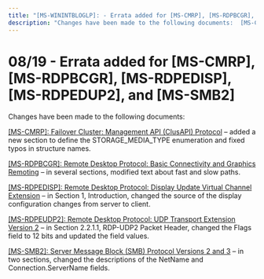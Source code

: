 ```yaml
---
title: "[MS-WININTBLOGLP]: - Errata added for [MS-CMRP], [MS-RDPBCGR], [MS-RDPEDISP], [MS-RDPEDUP2], and [MS-SMB2]"
description: "Changes have been made to the following documents:  [MS-CMRP]: Failover Cluster: Management API (ClusAPI) Protocol – added a new section to"
---
```


# 08/19 - Errata added for [MS-CMRP], [MS-RDPBCGR], [MS-RDPEDISP], [MS-RDPEDUP2], and [MS-SMB2]

<p> </p>
<p>Changes have been made to the following documents:</p>

<p><span><a href="/openspecs/windows_protocols/MS-WINERRATA/9be50d9e-fe1e-489a-b4b4-391ca57e53cb">[MS-CMRP]:
Failover Cluster: Management API (ClusAPI) Protocol</a></span> – added a new
section to define the STORAGE_MEDIA_TYPE enumeration and fixed typos in
structure names.</p>

<p><span><a href="/openspecs/windows_protocols/MS-WINERRATA/a837c4b6-d2c1-4833-9d0a-e83744882959">[MS-RDPBCGR]:
Remote Desktop Protocol: Basic Connectivity and Graphics Remoting</a></span> –
in several sections, modified text about fast and slow paths.</p>

<p><span><a href="/openspecs/windows_protocols/MS-WINERRATA/2d17ddfe-79e8-4cd9-8b41-6ff5dcc44464">[MS-RDPEDISP]:
Remote Desktop Protocol: Display Update Virtual Channel Extension</a></span> –
in Section 1, Introduction, changed the source of the display configuration
changes from server to client.&#8203;&#8203;</p>

<p><span><a href="/openspecs/windows_protocols/MS-WINERRATA/0ce2d7aa-0921-43e6-938c-b07f1e51cecf">[MS-RDPEUDP2]:
Remote Desktop Protocol: UDP Transport Extension Version 2</a></span> – in
Section 2.2.1.1, RDP-UDP2 Packet Header, changed the Flags field to 12 bits and
updated the field values.</p>

<p><span><a href="/openspecs/windows_protocols/MS-WINERRATA/2cdafcfa-ce51-426a-9678-630a505a1a35">[MS-SMB2]:
Server Message Block (SMB) Protocol Versions 2 and 3</a></span> – in two sections,
changed the descriptions of the NetName and Connection.ServerName fields.</p>


                